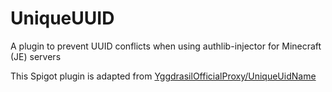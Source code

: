 # UniqueUUID

A plugin to prevent UUID conflicts when using authlib-injector for Minecraft (JE) servers

This Spigot plugin is adapted from [YggdrasilOfficialProxy/UniqueUidName](https://github.com/YggdrasilOfficialProxy/UniqueUidName)
